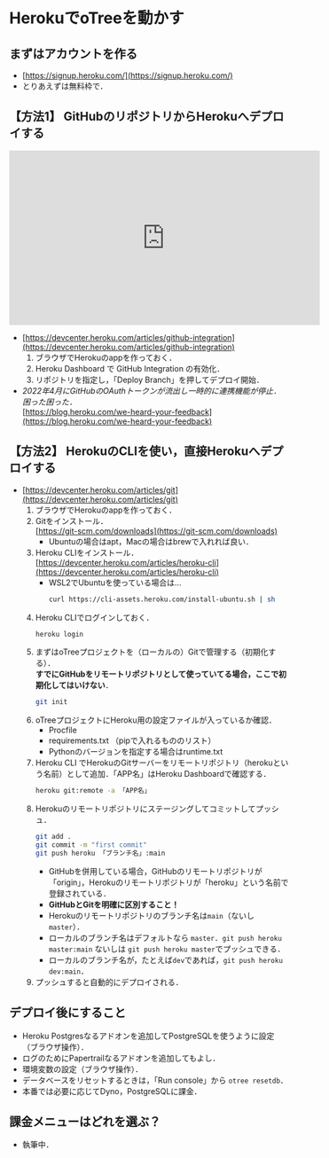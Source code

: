 # HerokuでoTreeを動かす

## まずはアカウントを作る
- [https://signup.heroku.com/](https://signup.heroku.com/)
- とりあえずは無料枠で．

## 【方法1】 GitHubのリポジトリからHerokuへデプロイする

<iframe width="560" height="315" src="https://www.youtube-nocookie.com/embed/LnrY1AKVmqQ?rel=0" title="YouTube video player" frameborder="0" allow="accelerometer; autoplay; clipboard-write; encrypted-media; gyroscope; picture-in-picture" allowfullscreen></iframe>

- [https://devcenter.heroku.com/articles/github-integration](https://devcenter.heroku.com/articles/github-integration)
    1. ブラウザでHerokuのappを作っておく．
    1. Heroku Dashboard​ で GitHub Integration の有効化．
    1. リポジトリを指定し，「Deploy Branch」を押してデプロイ開始．
- *2022年4月にGitHubのOAuthトークンが流出し一時的に連携機能が停止．困った困った．*  
    [https://blog.heroku.com/we-heard-your-feedback](https://blog.heroku.com/we-heard-your-feedback)


## 【方法2】 HerokuのCLIを使い，直接Herokuへデプロイする
- [https://devcenter.heroku.com/articles/git](https://devcenter.heroku.com/articles/git)
    1. ブラウザでHerokuのappを作っておく．
    1. Gitをインストール．  
        [https://git-scm.com/downloads](https://git-scm.com/downloads)
        - Ubuntuの場合はapt，Macの場合はbrewで入れれば良い．
    1. Heroku CLIをインストール．  
        [https://devcenter.heroku.com/articles/heroku-cli](https://devcenter.heroku.com/articles/heroku-cli)
        - WSL2でUbuntuを使っている場合は...
            ```bash
            curl https://cli-assets.heroku.com/install-ubuntu.sh | sh
            ```
    1. Heroku CLIでログインしておく．
        ```bash
        heroku login
        ```
    1. まずはoTreeプロジェクトを（ローカルの）Gitで管理する（初期化する）．  
        **すでにGitHubをリモートリポジトリとして使っていてる場合，ここで初期化してはいけない**．
        ```bash
        git init
        ```
    1. oTreeプロジェクトにHeroku用の設定ファイルが入っているか確認．
        - Procfile
        - requirements.txt （pipで入れるもののリスト）
        - Pythonのバージョンを指定する場合はruntime.txt
    1. Heroku CLI でHerokuのGitサーバーをリモートリポジトリ（herokuという名前）として追加．「APP名」はHeroku Dashboardで確認する．
        ```bash
        heroku git:remote -a 「APP名」
        ```
    1. Herokuのリモートリポジトリにステージングしてコミットしてプッシュ．
        ```bash
        git add .
        git commit -m "first commit"
        git push heroku 「ブランチ名」:main
        ```
        - GitHubを併用している場合，GitHubのリモートリポジトリが「origin」，Herokuのリモートリポジトリが「heroku」という名前で登録されている．
        - **GitHubとGitを明確に区別すること！**
        - Herokuのリモートリポジトリのブランチ名は`main`（ないし`master`）．
        - ローカルのブランチ名はデフォルトなら `master`．`git push heroku master:main` ないしは `git push heroku master`でプッシュできる．
        - ローカルのブランチ名が，たとえば`dev`であれば，`git push heroku dev:main`．
    1. プッシュすると自動的にデプロイされる．


## デプロイ後にすること
- Heroku Postgresなるアドオンを追加してPostgreSQLを使うように設定（ブラウザ操作）．
- ログのためにPapertrailなるアドオンを追加してもよし．
- 環境変数の設定（ブラウザ操作）．
- データベースをリセットするときは，「Run console」から `otree resetdb`．
- 本番では必要に応じてDyno，PostgreSQLに課金．


## 課金メニューはどれを選ぶ？
- 執筆中．
